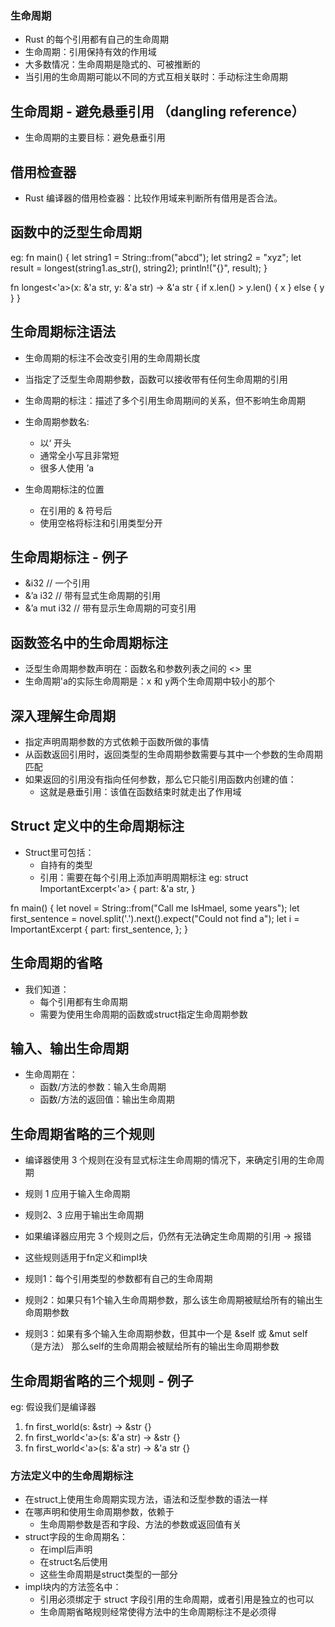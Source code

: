 ### 生命周期
- Rust 的每个引用都有自己的生命周期
- 生命周期：引用保持有效的作用域
- 大多数情况：生命周期是隐式的、可被推断的
- 当引用的生命周期可能以不同的方式互相关联时：手动标注生命周期

## 生命周期 - 避免悬垂引用 （dangling reference）
- 生命周期的主要目标：避免悬垂引用

## 借用检查器
- Rust 编译器的借用检查器：比较作用域来判断所有借用是否合法。

## 函数中的泛型生命周期
eg: 
fn main() {
    let string1 = String::from("abcd");
    let string2 = "xyz";
    let result = longest(string1.as_str(), string2);
    println!("{}", result);
}

fn longest<'a>(x: &'a str, y: &'a str) -> &'a str {
    if x.len() > y.len() {
        x
    } else {
        y
    }
}

## 生命周期标注语法
- 生命周期的标注不会改变引用的生命周期长度
- 当指定了泛型生命周期参数，函数可以接收带有任何生命周期的引用
- 生命周期的标注：描述了多个引用生命周期间的关系，但不影响生命周期

- 生命周期参数名:
  - 以‘ 开头
  - 通常全小写且非常短
  - 很多人使用 ’a

- 生命周期标注的位置
  - 在引用的 & 符号后
  - 使用空格将标注和引用类型分开

## 生命周期标注 - 例子
- &i32   // 一个引用
- &’a i32  // 带有显式生命周期的引用
- &’a mut i32  // 带有显示生命周期的可变引用


## 函数签名中的生命周期标注
- 泛型生命周期参数声明在：函数名和参数列表之间的 <> 里
- 生命周期'a的实际生命周期是：x 和 y两个生命周期中较小的那个

## 深入理解生命周期
- 指定声明周期参数的方式依赖于函数所做的事情
- 从函数返回引用时，返回类型的生命周期参数需要与其中一个参数的生命周期匹配
- 如果返回的引用没有指向任何参数，那么它只能引用函数内创建的值：
   - 这就是悬垂引用：该值在函数结束时就走出了作用域

## Struct 定义中的生命周期标注
- Struct里可包括：
  - 自持有的类型
  - 引用：需要在每个引用上添加声明周期标注
eg:
struct ImportantExcerpt<'a> {
    part: &'a str,
}

fn main() {
    let novel = String::from("Call me IsHmael, some years");
    let first_sentence = novel.split('.').next().expect("Could not find a");
    let i = ImportantExcerpt {
        part: first_sentence,
    };
}


## 生命周期的省略
- 我们知道：
  - 每个引用都有生命周期
  - 需要为使用生命周期的函数或struct指定生命周期参数

## 输入、输出生命周期
- 生命周期在：
  - 函数/方法的参数：输入生命周期
  - 函数/方法的返回值：输出生命周期

## 生命周期省略的三个规则
- 编译器使用 3 个规则在没有显式标注生命周期的情况下，来确定引用的生命周期
- 规则 1 应用于输入生命周期
- 规则2、3 应用于输出生命周期
- 如果编译器应用完 3 个规则之后，仍然有无法确定生命周期的引用 -> 报错
- 这些规则适用于fn定义和impl块

- 规则1：每个引用类型的参数都有自己的生命周期
- 规则2：如果只有1个输入生命周期参数，那么该生命周期被赋给所有的输出生命周期参数
- 规则3：如果有多个输入生命周期参数，但其中一个是 &self 或 &mut self （是方法）
那么self的生命周期会被赋给所有的输出生命周期参数

## 生命周期省略的三个规则 - 例子
eg:
假设我们是编译器
1. fn first_world(s: &str) -> &str {}
2. fn first_world<'a>(s: &'a str) -> &str {}
3. fn first_world<'a>(s: &'a str) -> &'a str {}
  
### 方法定义中的生命周期标注
- 在struct上使用生命周期实现方法，语法和泛型参数的语法一样
- 在哪声明和使用生命周期参数，依赖于
  - 生命周期参数是否和字段、方法的参数或返回值有关
- struct字段的生命周期名：
  - 在impl后声明
  - 在struct名后使用
  - 这些生命周期是struct类型的一部分
- impl块内的方法签名中：
  - 引用必须绑定于 struct 字段引用的生命周期，或者引用是独立的也可以
  - 生命周期省略规则经常使得方法中的生命周期标注不是必须得